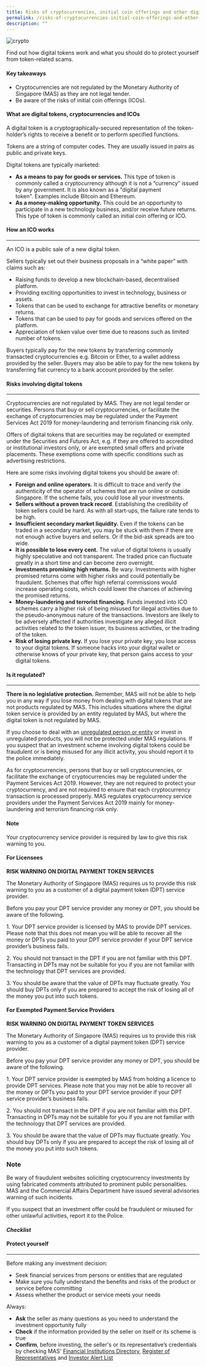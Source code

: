 ```yaml
---
title: Risks of cryptocurrencies, initial coin offerings and other digital tokens
permalink: /risks-of-cryptocurrencies-initial-coin-offerings-and-other-digital-tokens/
description: ""
---
```

![crypto](/images/crypto%20coins%20tokens.jfif)

Find out how digital tokens work and what you should do to protect yourself from token-related scams.

#### Key takeaways

*   Cryptocurrencies are not regulated by the Monetary Authority of Singapore (MAS) as they are not legal tender.
*   Be aware of the risks of initial coin offerings (ICOs).

#### What are digital tokens, cryptocurrencies and ICOs

A digital token is a cryptographically-secured representation of the token-holder’s rights to receive a benefit or to perform specified functions.

Tokens are a string of computer codes. They are usually issued in pairs as public and private keys.

Digital tokens are typically marketed:

*   **As a means** **to pay** **for goods or services.** This type of token is commonly called a cryptocurrency although it is not a “currency” issued by any government. It is also known as a "digital payment token". Examples include Bitcoin and Ethereum.   
*   **As a money-making opportunity.** This could be an opportunity to participate in a new technology business, and/or receive future returns. This type of token is commonly called an initial coin offering or ICO.

#### How an ICO works
----------------

An ICO is a public sale of a new digital token.

Sellers typically set out their business proposals in a “white paper” with claims such as:

*   Raising funds to develop a new blockchain-based, decentralised platform.
*   Providing exciting opportunities to invest in technology, business or assets.
*   Tokens that can be used to exchange for attractive benefits or monetary returns.
*   Tokens that can be used to pay for goods and services offered on the platform.
*   Appreciation of token value over time due to reasons such as limited number of tokens.

Buyers typically pay for the new tokens by transferring commonly transacted cryptocurrencies e.g. Bitcoin or Ether, to a wallet address provided by the seller. Buyers may also be able to pay for the new tokens by transferring fiat currency to a bank account provided by the seller.

#### Risks involving digital tokens
------------------------------

Cryptocurrencies are not regulated by MAS. They are not legal tender or securities. Persons that buy or sell cryptocurrencies, or facilitate the exchange of cryptocurrencies may be regulated under the Payment Services Act 2019 for money-laundering and terrorism financing risk only.

Offers of digital tokens that are securities may be regulated or exempted under the Securities and Futures Act, e.g. if they are offered to accredited or institutional investors only, or are exempted small offers and private placements. These exemptions come with specific conditions such as advertising restrictions.

Here are some risks involving digital tokens you should be aware of:

*   **Foreign and online operators.** It is difficult to trace and verify the authenticity of the operator of schemes that are run online or outside Singapore. If the scheme fails, you could lose all your investments.
*   **Sellers without a proven track record**. Establishing the credibility of token sellers could be hard. As with all start-ups, the failure rate tends to be high.
*   **Insufficient secondary market liquidity.** Even if the tokens can be traded in a secondary market, you may be stuck with them if there are not enough active buyers and sellers. Or if the bid-ask spreads are too wide.
*   **It is possible to lose every cent.** The value of digital tokens is usually highly speculative and not transparent. The traded price can fluctuate greatly in a short time and can become zero overnight.
*   **Investments promising high returns.** Be wary. Investments with higher promised returns come with higher risks and could potentially be fraudulent. Schemes that offer high referral commissions would increase operating costs, which could lower the chances of achieving the promised returns.
*   **Money-laundering and terrorist financing.** Funds invested into ICO schemes carry a higher risk of being misused for illegal activities due to the pseudo-anonymous nature of the transactions. Investors are likely to be adversely affected if authorities investigate any alleged illicit activities related to the token issuer, its business activities, or the trading of the token.
*   **Risk of losing private key.** If you lose your private key, you lose access to your digital tokens. If someone hacks into your digital wallet or otherwise knows of your private key, that person gains access to your digital tokens.

#### Is it regulated?
----------------

**There is no legislative protection.** Remember, MAS will not be able to help you in any way if you lose money from dealing with digital tokens that are not products regulated by MAS. This includes situations where the digital token service is provided by an entity regulated by MAS, but where the digital token is not regulated by MAS.

If you choose to deal with an [unregulated person or entity](https://www.moneysense.gov.sg/articles/2018/11/dealing-with-unregulated-persons) or invest in unregulated products, you will not be protected under MAS regulations. If you suspect that an investment scheme involving digital tokens could be fraudulent or is being misused for any illicit activity, you should report it to the police immediately.

As for cryptocurrencies, persons that buy or sell cryptocurrencies, or facilitate the exchange of cryptocurrencies may be regulated under the Payment Services Act 2019. However, they are not required to protect your cryptocurrency, and are not required to ensure that each cryptocurrency transaction is processed properly. MAS regulates cryptocurrency service providers under the Payment Services Act 2019 mainly for money-laundering and terrorism financing risk only.

#### Note

Your cryptocurrency service provider is required by law to give this risk warning to you.

#### For Licensees

**RISK WARNING ON DIGITAL PAYMENT TOKEN SERVICES**

  
The Monetary Authority of Singapore (MAS) requires us to provide this risk warning to you as a customer of a digital payment token (DPT) service provider.

Before you pay your DPT service provider any money or DPT, you should be aware of the following.

1\. Your DPT service provider is licensed by MAS to provide DPT services. Please note that this does not mean you will be able to recover all the money or DPTs you paid to your DPT service provider if your DPT service provider’s business fails.

2\. You should not transact in the DPT if you are not familiar with this DPT. Transacting in DPTs may not be suitable for you if you are not familiar with the technology that DPT services are provided.

3\. You should be aware that the value of DPTs may fluctuate greatly. You should buy DPTs only if you are prepared to accept the risk of losing all of the money you put into such tokens.

#### For Exempted Payment Service Providers


**RISK WARNING ON DIGITAL PAYMENT TOKEN SERVICES**

The Monetary Authority of Singapore (MAS) requires us to provide this risk warning to you as a customer of a digital payment token (DPT) service provider.

Before you pay your DPT service provider any money or DPT, you should be aware of the following.

1\. Your DPT service provider is exempted by MAS from holding a licence to provide DPT services. Please note that you may not be able to recover all the money or DPTs you paid to your DPT service provider if your DPT service provider’s business fails.

2\. You should not transact in the DPT if you are not familiar with this DPT. Transacting in DPTs may not be suitable for you if you are not familiar with the technology that DPT services are provided.

3\. You should be aware that the value of DPTs may fluctuate greatly. You should buy DPTs only if you are prepared to accept the risk of losing all of the money you put into such tokens.


### Note

Be wary of fraudulent websites soliciting cryptocurrency investments by using fabricated comments attributed to prominent public personalities. MAS and the Commercial Affairs Department have issued several advisories warning of such incidents.

If you suspect that an investment offer could be fraudulent or misused for other unlawful activities, report it to the Police.

#### *Checklist*

#### Protect yourself
----------------

Before making any investment decision:

*   Seek financial services from persons or entities that are regulated
*   Make sure you fully understand the benefits and risks of the product or service before committing
*   Assess whether the product or service meets your needs

Always:

*   **Ask** the seller as many questions as you need to understand the investment opportunity fully
*   **Check** if the information provided by the seller on itself or its scheme is true
*   **Confirm**, before investing, the seller's or its representative’s credentials by checking MAS' [Financial Institutions Directory](https://eservices.mas.gov.sg/fid), [Register of Representatives](https://eservices.mas.gov.sg/rr) and [Investor Alert List](http://www.mas.gov.sg/IAL.aspx)